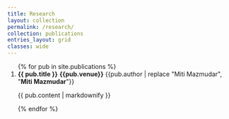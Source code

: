 ```yaml
---
title: Research
layout: collection
permalink: /research/
collection: publications
entries_layout: grid
classes: wide
---
```

<ol>
{% for pub in site.publications %}
<li>
    <strong>{{ pub.title }}</strong>
    <strong>{{pub.venue}}</strong>
    {{pub.author | replace "Miti Mazmudar", "<b>Miti Mazmudar</b>"}}
    <br>
    <p>{{ pub.content | markdownify }}</p>
</li>
{% endfor %}
</ol>
